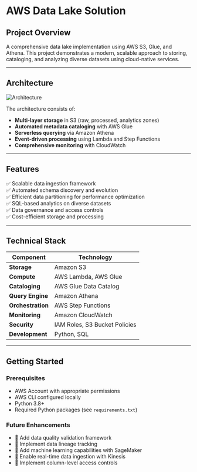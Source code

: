 # AWS Data Lake Solution

## Project Overview
A comprehensive data lake implementation using AWS S3, Glue, and Athena. This project demonstrates a modern, scalable approach to storing, cataloging, and analyzing diverse datasets using cloud-native services.

---

## Architecture
![Architecture](docs/architecture.png)

The architecture consists of:
- **Multi-layer storage** in S3 (raw, processed, analytics zones)  
- **Automated metadata cataloging** with AWS Glue  
- **Serverless querying** via Amazon Athena  
- **Event-driven processing** using Lambda and Step Functions  
- **Comprehensive monitoring** with CloudWatch  

---

## Features
✅ Scalable data ingestion framework  
✅ Automated schema discovery and evolution  
✅ Efficient data partitioning for performance optimization  
✅ SQL-based analytics on diverse datasets  
✅ Data governance and access controls  
✅ Cost-efficient storage and processing  

---

## Technical Stack
| Component               | Technology           |
|-------------------------|---------------------|
| **Storage**             | Amazon S3           |
| **Compute**             | AWS Lambda, AWS Glue |
| **Cataloging**          | AWS Glue Data Catalog |
| **Query Engine**        | Amazon Athena        |
| **Orchestration**       | AWS Step Functions   |
| **Monitoring**          | Amazon CloudWatch    |
| **Security**            | IAM Roles, S3 Bucket Policies |
| **Development**         | Python, SQL          |

---

## Getting Started

### Prerequisites
- AWS Account with appropriate permissions  
- AWS CLI configured locally  
- Python 3.8+  
- Required Python packages (see `requirements.txt`)  

### Future Enhancements
- 🚀 Add data quality validation framework
- 🚀 Implement data lineage tracking
- 🚀 Add machine learning capabilities with SageMaker
- 🚀 Enable real-time data ingestion with Kinesis
- 🚀 Implement column-level access controls
